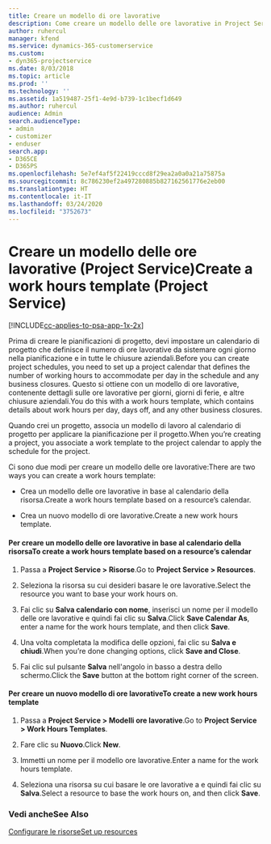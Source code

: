 ```yaml
---
title: Creare un modello di ore lavorative
description: Come creare un modello delle ore lavorative in Project Service
author: ruhercul
manager: kfend
ms.service: dynamics-365-customerservice
ms.custom:
- dyn365-projectservice
ms.date: 8/03/2018
ms.topic: article
ms.prod: ''
ms.technology: ''
ms.assetid: 1a519487-25f1-4e9d-b739-1c1becf1d649
ms.author: ruhercul
audience: Admin
search.audienceType:
- admin
- customizer
- enduser
search.app:
- D365CE
- D365PS
ms.openlocfilehash: 5e7ef4af5f22419cccd8f29ea2a0a0a21a75875a
ms.sourcegitcommit: 8c786230ef2a497280885b827162561776e2eb00
ms.translationtype: HT
ms.contentlocale: it-IT
ms.lasthandoff: 03/24/2020
ms.locfileid: "3752673"
---
```

# <a name="create-a-work-hours-template-project-service"></a><span data-ttu-id="85c3f-103">Creare un modello delle ore lavorative (Project Service)</span><span class="sxs-lookup"><span data-stu-id="85c3f-103">Create a work hours template (Project Service)</span></span>

[!INCLUDE[cc-applies-to-psa-app-1x-2x](../includes/cc-applies-to-psa-app-1x-2x.md)]

<span data-ttu-id="85c3f-104">Prima di creare le pianificazioni di progetto, devi impostare un calendario di progetto che definisce il numero di ore lavorative da sistemare ogni giorno nella pianificazione e in tutte le chiusure aziendali.</span><span class="sxs-lookup"><span data-stu-id="85c3f-104">Before you can create project schedules, you need to set up a project calendar that defines the number of working hours to accommodate per day in the schedule and any business closures.</span></span> <span data-ttu-id="85c3f-105">Questo si ottiene con un modello di ore lavorative, contenente dettagli sulle ore lavorative per giorni, giorni di ferie, e altre chiusure aziendali.</span><span class="sxs-lookup"><span data-stu-id="85c3f-105">You do this with a work hours template, which contains details about work hours per day, days off, and any other business closures.</span></span>  
  
 <span data-ttu-id="85c3f-106">Quando crei un progetto, associa un modello di lavoro al calendario di progetto per applicare la pianificazione per il progetto.</span><span class="sxs-lookup"><span data-stu-id="85c3f-106">When you’re creating a project, you associate a work template to the project calendar to apply the schedule for the project.</span></span>  
  
 <span data-ttu-id="85c3f-107">Ci sono due modi per creare un modello delle ore lavorative:</span><span class="sxs-lookup"><span data-stu-id="85c3f-107">There are two ways you can create a work hours template:</span></span>  
  
-   <span data-ttu-id="85c3f-108">Crea un modello delle ore lavorative in base al calendario della risorsa.</span><span class="sxs-lookup"><span data-stu-id="85c3f-108">Create a work hours template based on a resource’s calendar.</span></span>  
  
-   <span data-ttu-id="85c3f-109">Crea un nuovo modello di ore lavorative.</span><span class="sxs-lookup"><span data-stu-id="85c3f-109">Create a new work hours template.</span></span>  
  
#### <a name="to-create-a-work-hours-template-based-on-a-resources-calendar"></a><span data-ttu-id="85c3f-110">Per creare un modello delle ore lavorative in base al calendario della risorsa</span><span class="sxs-lookup"><span data-stu-id="85c3f-110">To create a work hours template based on a resource’s calendar</span></span>  
  
1.  <span data-ttu-id="85c3f-111">Passa a **Project Service > Risorse**.</span><span class="sxs-lookup"><span data-stu-id="85c3f-111">Go to **Project Service > Resources**.</span></span>  
  
2.  <span data-ttu-id="85c3f-112">Seleziona la risorsa su cui desideri basare le ore lavorative.</span><span class="sxs-lookup"><span data-stu-id="85c3f-112">Select the resource you want to base your work hours on.</span></span>  
  
3.  <span data-ttu-id="85c3f-113">Fai clic su **Salva calendario con nome**, inserisci un nome per il modello delle ore lavorative e quindi fai clic su **Salva**.</span><span class="sxs-lookup"><span data-stu-id="85c3f-113">Click **Save Calendar As**, enter a name for the work hours template, and then click **Save**.</span></span>  
  
4.  <span data-ttu-id="85c3f-114">Una volta completata la modifica delle opzioni, fai clic su **Salva e chiudi**.</span><span class="sxs-lookup"><span data-stu-id="85c3f-114">When you’re done changing options, click **Save and Close**.</span></span>  
  
5.  <span data-ttu-id="85c3f-115">Fai clic sul pulsante **Salva** nell'angolo in basso a destra dello schermo.</span><span class="sxs-lookup"><span data-stu-id="85c3f-115">Click the **Save** button at the bottom right corner of the screen.</span></span>  
  
#### <a name="to-create-a-new-work-hours-template"></a><span data-ttu-id="85c3f-116">Per creare un nuovo modello di ore lavorative</span><span class="sxs-lookup"><span data-stu-id="85c3f-116">To create a new work hours template</span></span>  
  
1.  <span data-ttu-id="85c3f-117">Passa a **Project Service > Modelli ore lavorative**.</span><span class="sxs-lookup"><span data-stu-id="85c3f-117">Go to **Project Service > Work Hours Templates**.</span></span>  
  
2.  <span data-ttu-id="85c3f-118">Fare clic su **Nuovo**.</span><span class="sxs-lookup"><span data-stu-id="85c3f-118">Click **New**.</span></span>  
  
3.  <span data-ttu-id="85c3f-119">Immetti un nome per il modello ore lavorative.</span><span class="sxs-lookup"><span data-stu-id="85c3f-119">Enter a name for the work hours template.</span></span>  
  
4.  <span data-ttu-id="85c3f-120">Seleziona una risorsa su cui basare le ore lavorative a e quindi fai clic su **Salva**.</span><span class="sxs-lookup"><span data-stu-id="85c3f-120">Select a resource to base the work hours on, and then click **Save**.</span></span>  
  
### <a name="see-also"></a><span data-ttu-id="85c3f-121">Vedi anche</span><span class="sxs-lookup"><span data-stu-id="85c3f-121">See Also</span></span>  
 [<span data-ttu-id="85c3f-122">Configurare le risorse</span><span class="sxs-lookup"><span data-stu-id="85c3f-122">Set up resources</span></span>](../project-service/set-up-resources.md)
